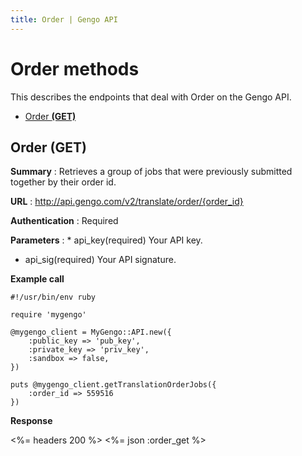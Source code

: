 ```yaml
---
title: Order | Gengo API
---
```


# Order methods

This describes the endpoints that deal with Order on the Gengo API.

* [Order __(GET)__](#order-get)

## Order (GET)

__Summary__
: Retrieves a group of jobs that were previously submitted together by their order id.

__URL__
: http://api.gengo.com/v2/translate/order/{order_id}

__Authentication__
: Required

__Parameters__
: * api_key(required) Your API key.
  * api_sig(required) Your API signature.

__Example call__

    #!/usr/bin/env ruby

    require 'mygengo'

    @mygengo_client = MyGengo::API.new({
        :public_key => 'pub_key',
        :private_key => 'priv_key',
        :sandbox => false,
    })

    puts @mygengo_client.getTranslationOrderJobs({
        :order_id => 559516
    })


__Response__

<%= headers 200 %>
<%= json :order_get %>